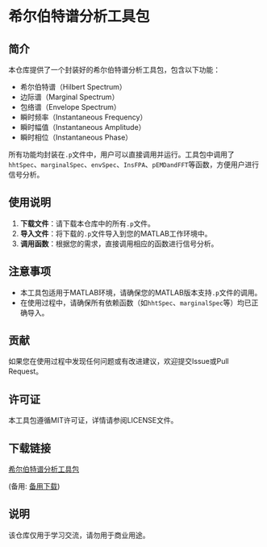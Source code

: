 # 希尔伯特谱分析工具包

## 简介

本仓库提供了一个封装好的希尔伯特谱分析工具包，包含以下功能：

- 希尔伯特谱（Hilbert Spectrum）
- 边际谱（Marginal Spectrum）
- 包络谱（Envelope Spectrum）
- 瞬时频率（Instantaneous Frequency）
- 瞬时幅值（Instantaneous Amplitude）
- 瞬时相位（Instantaneous Phase）

所有功能均封装在`.p`文件中，用户可以直接调用并运行。工具包中调用了`hhtSpec`、`marginalSpec`、`envSpec`、`InsFPA`、`pEMDandFFT`等函数，方便用户进行信号分析。

## 使用说明

1. **下载文件**：请下载本仓库中的所有`.p`文件。
2. **导入文件**：将下载的`.p`文件导入到您的MATLAB工作环境中。
3. **调用函数**：根据您的需求，直接调用相应的函数进行信号分析。

## 注意事项

- 本工具包适用于MATLAB环境，请确保您的MATLAB版本支持`.p`文件的调用。
- 在使用过程中，请确保所有依赖函数（如`hhtSpec`、`marginalSpec`等）均已正确导入。

## 贡献

如果您在使用过程中发现任何问题或有改进建议，欢迎提交Issue或Pull Request。

## 许可证

本工具包遵循MIT许可证，详情请参阅LICENSE文件。

## 下载链接
[希尔伯特谱分析工具包](https://pan.quark.cn/s/86a8604ce2d9) 

(备用: [备用下载](https://pan.baidu.com/s/1XMF0ezfQYfST6NQpUtEBrQ?pwd=1234))

## 说明

该仓库仅用于学习交流，请勿用于商业用途。
